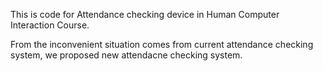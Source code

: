 This is code for Attendance checking device in Human Computer Interaction Course.

From the inconvenient situation comes from current attendance checking system, we proposed new attendacne checking system.
